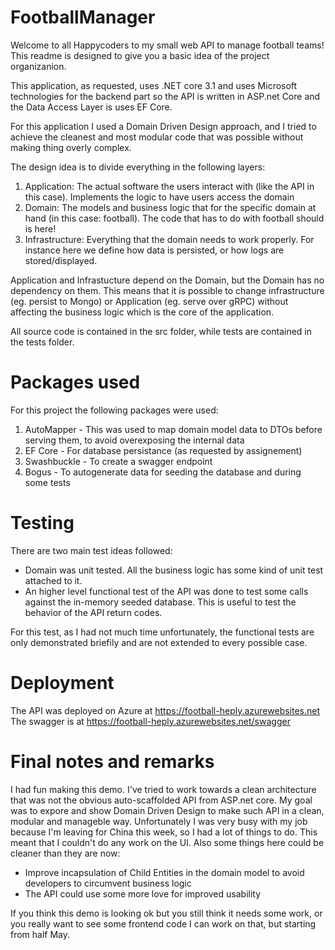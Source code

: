 # FootballManager
Welcome to all Happycoders to my small web API to manage football teams!
This readme is designed to give you a basic idea of the project organizanion.

This application, as requested, uses .NET core 3.1 and uses Microsoft technologies for the backend part so the API is written in ASP.net Core and the Data Access Layer is uses EF Core.

For this application I used a Domain Driven Design approach, and I tried to achieve the cleanest and most modular code that was possible without making thing overly complex.

The design idea is to divide everything in the following layers:

1. Application: The actual software the users interact with (like the API in this case). Implements the logic to have users access the domain
2. Domain: The models and business logic that for the specific domain at hand (in this case: football). The code that has to do with football should is here!
3. Infrastructure: Everything that the domain needs to work properly. For instance here we define how data is persisted, or how logs are stored/displayed.

Application and Infrastucture depend on the Domain, but the Domain has no dependency on them. This means that it is possible to change infrastructure (eg. persist to Mongo) or Application (eg. serve over gRPC) without affecting the business logic which is the core of the application.

All source code is contained in the src folder, while tests are contained in the tests folder.

# Packages used
For this project the following packages were used:
1. AutoMapper - This was used to map domain model data to DTOs before serving them, to avoid overexposing the internal data
2. EF Core - For database persistance (as requested by assignement)
3. Swashbuckle - To create a swagger endpoint
4. Bogus - To autogenerate data for seeding the database and during some tests

# Testing
There are two main test ideas followed:

* Domain was unit tested. All the business logic has some kind of unit test attached to it.
* An higher level functional test of the API was done to test some calls against the in-memory seeded database. This is useful to test the behavior of the API return codes.

For this test, as I had not much time unfortunately, the functional tests are only demonstrated briefily and are not extended to every possible case.

# Deployment
The API was deployed on Azure at https://football-heply.azurewebsites.net
The swagger is at https://football-heply.azurewebsites.net/swagger

# Final notes and remarks
I had fun making this demo. I've tried to work towards a clean architecture that was not the obvious auto-scaffolded API from ASP.net core.
My goal was to expore and show Domain Driven Design to make such API in a clean, modular and manageble way.
Unfortunately I was very busy with my job because I'm leaving for China this week, so I had a lot of things to do. This meant that I couldn't do any work on the UI.
Also some things here could be cleaner than they are now:
* Improve incapsulation of Child Entities in the domain model to avoid developers to circumvent business logic
* The API could use some more love for improved usability

If you think this demo is looking ok but you still think it needs some work, or you really want to see some frontend code I can work on that, but starting from half May.